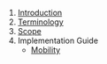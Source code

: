 1. [Introduction](./1_Introduction.md)
2. [Terminology](./2_Terminologies.md)
3. [Scope](./3_Scope.md)
4. Implementation Guide
    - [Mobility](./implementation-guide/1_Mobility.md)